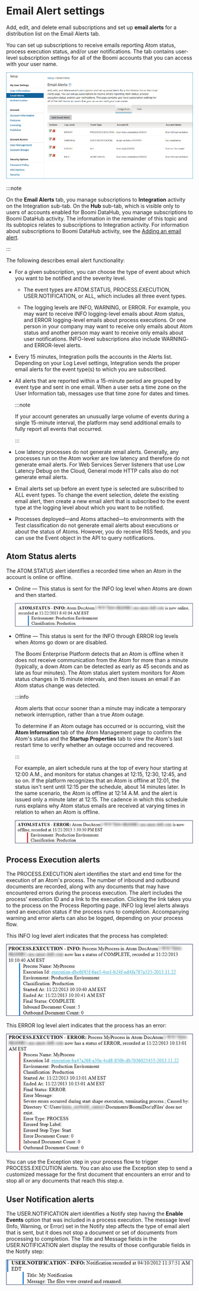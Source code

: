 # Email Alert settings 

<head>
  <meta name="guidename" content="Platform"/>
  <meta name="context" content="GUID-B227D0A1-17B1-419E-9579-CB33679F6B5E"/>
</head>


Add, edit, and delete email subscriptions and set up **email alerts** for a distribution list on the Email Alerts tab.

You can set up subscriptions to receive emails reporting Atom status, process execution status, and/or user notifications. The tab contains user-level subscription settings for all of the Boomi accounts that you can access with your user name.

![Email Alerts configuration window](./Images/setup-pg-email-alerts_0245ec10-fe41-4422-bbd5-30d343c12ce9.jpg)

:::note 

On the **Email Alerts** tab, you manage subscriptions to **Integration** activity on the Integration sub-tab. On the **Hub** sub-tab, which is visible only to users of accounts enabled for Boomi DataHub, you manage subscriptions to Boomi DataHub activity. The information in the remainder of this topic and its subtopics relates to subscriptions to Integration activity. For information about subscriptions to Boomi DataHub activity, see the [Adding an email alert](/docs/Atomsphere/Master%20Data%20Hub/Governance/t-mdm-Adding_an_email_subscription_76a1dd73-caa8-4f7e-a43f-bb0c3d7ca1fe.md).

:::


The following describes email alert functionality:

-   For a given subscription, you can choose the type of event about which you want to be notified and the severity level.

    -  The event types are ATOM.STATUS, PROCESS.EXECUTION, USER.NOTIFICATION, or ALL, which includes all three event types.

    -   The logging levels are INFO, WARNING, or ERROR. For example, you may want to receive INFO logging-level emails about Atom status, and ERROR logging-level emails about process executions. Or one person in your company may want to receive only emails about Atom status and another person may want to receive only emails about user notifications. INFO-level subscriptions also include WARNING- and ERROR-level alerts.

-   Every 15 minutes, Integration polls the accounts in the Alerts list. Depending on your Log Level settings, Integration sends the proper email alerts for the event type(s) to which you are subscribed.
  
-   All alerts that are reported within a 15-minute period are grouped by event type and sent in one email. When a user sets a time zone on the User Information tab, messages use that time zone for dates and times.

    :::note  
    
    If your account generates an unusually large volume of events during a single 15-minute interval, the platform may send additional emails to fully report all events that occurred.

    :::

-   Low latency processes do not generate email alerts. Generally, any processes run on the Atom worker are low latency and therefore do not generate email alerts. For Web Services Server listeners that use Low Latency Debug on the Cloud, General mode HTTP calls also do not generate email alerts.

-   Email alerts set up before an event type is selected are subscribed to ALL event types. To change the event selection, delete the existing email alert, then create a new email alert that is subscribed to the event type at the logging level about which you want to be notified.

-   Processes deployed—and Atoms attached—to environments with the Test classification do not generate email alerts about executions or about the status of Atoms. However, you do receive RSS feeds, and you can use the Event object in the API to query notifications.


## Atom Status alerts 

The ATOM.STATUS alert identifies a recorded time when an Atom in the account is online or offline.

-   Online — This status is sent for the INFO log level when Atoms are down and then started.

    ![](./Images/setup-pg-my-email-alerts-atom-status-online_076c74c4-1fcc-4561-bc9a-3b8ef7b54ac9.jpg)

-   Offline — This status is sent for the INFO through ERROR log levels when Atoms go down or are disabled.

    The Boomi Enterprise Platform detects that an Atom is offline when it does not receive communication from the Atom for more than a minute (typically, a down Atom can be detected as early as 45 seconds and as late as four minutes). The Atom status alert system monitors for Atom status changes in 15 minute intervals, and then issues an email if an Atom status change was detected.

    :::info 
    
    Atom alerts that occur sooner than a minute may indicate a temporary network interruption, rather than a true Atom outage.

    To determine if an Atom outage has occurred or is occurring, visit the **Atom Information** tab of the Atom Management page to confirm the Atom's status and the **Startup Properties** tab to view the Atom's last restart time to verify whether an outage occurred and recovered.

    :::

    For example, an alert schedule runs at the top of every hour starting at 12:00 A.M., and monitors for status changes at 12:15, 12:30, 12:45, and so on. If the platform recognizes that an Atom is offline at 12:01, the status isn't sent until 12:15 per the schedule, about 14 minutes later. In the same scenario, the Atom is offline at 12:14 A.M. and the alert is issued only a minute later at 12:15. The cadence in which this schedule runs explains why Atom status emails are received at varying times in relation to when an Atom is offline.

    ![](./Images/setup-pg-my-email-alerts-atom-status_cb734314-04db-4177-8339-0a45a3ee3a84.jpg)


## Process Execution alerts 

The PROCESS.EXECUTION alert identifies the start and end time for the execution of an Atom's process. The number of inbound and outbound documents are recorded, along with any documents that may have encountered errors during the process execution. The alert includes the process’ execution ID and a link to the execution. Clicking the link takes you to the process on the Process Reporting page. INFO log level alerts always send an execution status if the process runs to completion. Accompanying warning and error alerts can also be logged, depending on your process flow.

This INFO log level alert indicates that the process has completed:

![](./Images/setup-pg-my-email-alerts-process-info_3c4f2dd5-837d-4a42-8143-3643f06e50a5.jpg)

This ERROR log level alert indicates that the process has an error:

![](./Images/setup-pg-my-email-alerts-process-warning_9c8d2735-ca42-4b0e-a803-11521f0d6c5e.jpg)

You can use the Exception step in your process flow to trigger PROCESS.EXECUTION alerts. You can also use the Exception step to send a customized message for the first document that encounters an error and to stop all or any documents that reach this step.e.

## User Notification alerts 

The USER.NOTIFICATION alert identifies a Notify step having the **Enable Events** option that was included in a process execution. The message level (Info, Warning, or Error) set in the Notify step affects the type of email alert that is sent, but it does not stop a document or set of documents from processing to completion. The Title and Message fields in the USER.NOTIFICATION alert display the results of those configurable fields in the Notify step:

![](./Images/setup-pg-my-email-alerts-user-notification_f8857983-bb14-4207-bdee-ea4b3f23ba33.jpg)
